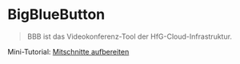 # BigBlueButton 
> BBB ist das Videokonferenz-Tool der HfG-Cloud-Infrastruktur.

Mini-Tutorial: [Mitschnitte aufbereiten](Mitschnitte%20aufbereiten/)